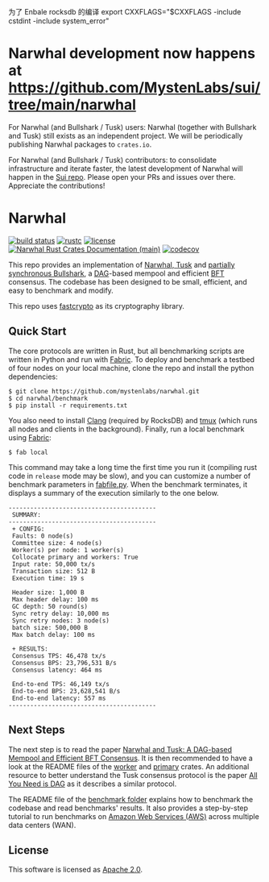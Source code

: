 为了 Enbale rocksdb 的编译
export CXXFLAGS="$CXXFLAGS -include cstdint -include system_error"
# Narwhal development now happens at https://github.com/MystenLabs/sui/tree/main/narwhal

For Narwhal (and Bullshark / Tusk) users: Narwhal (together with Bullshark and Tusk) still exists as an independent project. We will be periodically publishing Narwhal packages to `crates.io`.

For Narwhal (and Bullshark / Tusk) contributors: to consolidate infrastructure and iterate faster, the latest development of Narwhal will happen in the [Sui repo](https://github.com/MystenLabs/sui/tree/main/narwhal). Please open your PRs and issues over there. Appreciate the contributions!

# Narwhal

[![build status](https://img.shields.io/github/workflow/status/mystenlabs/narwhal/Rust/main?style=flat-square&logo=github)](https://github.com/mystenlabs/narwhal/actions)
[![rustc](https://img.shields.io/badge/rustc-1.62+-blue?style=flat-square&logo=rust)](https://www.rust-lang.org)
[![license](https://img.shields.io/badge/license-Apache-blue.svg?style=flat-square)](LICENSE)
[![Narwhal Rust Crates Documentation (main)](https://img.shields.io/badge/docs-main-0f0)](https://mystenlabs.github.io/narwhal/)
[![codecov](https://codecov.io/gh/MystenLabs/narwhal/branch/main/graph/badge.svg?token=C4bY6ovBlx)](https://codecov.io/gh/MystenLabs/narwhal)

This repo provides an implementation of [Narwhal, Tusk](https://arxiv.org/pdf/2105.11827.pdf) and [partially synchronous Bullshark](https://arxiv.org/pdf/2209.05633.pdf), a [DAG](https://en.wikipedia.org/wiki/Directed_acyclic_graph)-based mempool and efficient [BFT](https://en.wikipedia.org/wiki/Byzantine_fault) consensus. The codebase has been designed to be small, efficient, and easy to benchmark and modify.

This repo uses [fastcrypto](https://github.com/MystenLabs/fastcrypto) as its cryptography library.

## Quick Start
The core protocols are written in Rust, but all benchmarking scripts are written in Python and run with [Fabric](http://www.fabfile.org/).
To deploy and benchmark a testbed of four nodes on your local machine, clone the repo and install the python dependencies:
```
$ git clone https://github.com/mystenlabs/narwhal.git
$ cd narwhal/benchmark
$ pip install -r requirements.txt
```
You also need to install [Clang](https://clang.llvm.org/) (required by RocksDB) and [tmux](https://linuxize.com/post/getting-started-with-tmux/#installing-tmux) (which runs all nodes and clients in the background). Finally, run a local benchmark using [Fabric](http://www.fabfile.org/):
```
$ fab local
```
This command may take a long time the first time you run it (compiling rust code in `release` mode may be slow), and you can customize a number of benchmark parameters in [fabfile.py](https://github.com/mystenlabs/narwhal/blob/main/benchmark/fabfile.py). When the benchmark terminates, it displays a summary of the execution similarly to the one below.
```
-----------------------------------------
 SUMMARY:
-----------------------------------------
 + CONFIG:
 Faults: 0 node(s)
 Committee size: 4 node(s)
 Worker(s) per node: 1 worker(s)
 Collocate primary and workers: True
 Input rate: 50,000 tx/s
 Transaction size: 512 B
 Execution time: 19 s

 Header size: 1,000 B
 Max header delay: 100 ms
 GC depth: 50 round(s)
 Sync retry delay: 10,000 ms
 Sync retry nodes: 3 node(s)
 batch size: 500,000 B
 Max batch delay: 100 ms

 + RESULTS:
 Consensus TPS: 46,478 tx/s
 Consensus BPS: 23,796,531 B/s
 Consensus latency: 464 ms

 End-to-end TPS: 46,149 tx/s
 End-to-end BPS: 23,628,541 B/s
 End-to-end latency: 557 ms
-----------------------------------------
```

## Next Steps
The next step is to read the paper [Narwhal and Tusk: A DAG-based Mempool and Efficient BFT Consensus](https://arxiv.org/pdf/2105.11827.pdf). It is then recommended to have a look at the README files of the [worker](https://github.com/mystenlabs/narwhal/tree/main/worker) and [primary](https://github.com/mystenlabs/narwhal/tree/main/primary) crates. An additional resource to better understand the Tusk consensus protocol is the paper [All You Need is DAG](https://arxiv.org/abs/2102.08325) as it describes a similar protocol.

The README file of the [benchmark folder](https://github.com/mystenlabs/narwhal/tree/main/benchmark) explains how to benchmark the codebase and read benchmarks' results. It also provides a step-by-step tutorial to run benchmarks on [Amazon Web Services (AWS)](https://aws.amazon.com) across multiple data centers (WAN).

## License
This software is licensed as [Apache 2.0](LICENSE).
